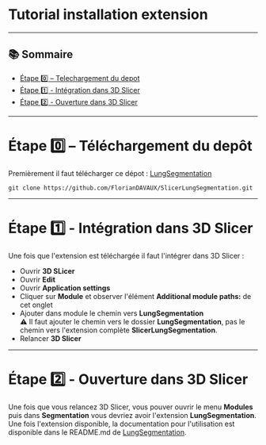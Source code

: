 # Tutorial installation extension
---

## 📚 Sommaire

- [Étape 0️⃣ – Telechargement du depot](#étape-0️⃣--téléchargement-du-depôt)
- [Étape 1️⃣ - Intégration dans 3D Slicer](#étape-1️⃣---intégration-dans-3d-slicer)
- [Étape 2️⃣ - Ouverture dans 3D Slicer](#étape-2️⃣---ouverture-dans-3d-slicer)

---

# Étape 0️⃣ – Téléchargement du depôt

Premièrement il faut télécharger ce dépot : [LungSegmentation](https://github.com/FlorianDAVAUX/SlicerLungSegmentation)
```
git clone https://github.com/FlorianDAVAUX/SlicerLungSegmentation.git
```
---

# Étape 1️⃣ - Intégration dans 3D Slicer

Une fois que l'extension est téléchargée il faut l'intégrer dans 3D Slicer :
- Ouvrir **3D SLicer**
- Ouvrir **Edit**
- Ouvrir **Application settings**
- Cliquer sur **Module** et observer l'élément **Additional module paths:** de cet onglet
- Ajouter dans module le chemin vers **LungSegmentation**  
⚠️ Il faut ajouter le chemin vers le dossier **LungSegmentation**, pas le chemin vers l'extension complète **SlicerLungSegmentation**.
- Relancer **3D Slicer**

---

# Étape 2️⃣ - Ouverture dans 3D Slicer

Une fois que vous relancez 3D Slicer, vous pouver ouvrir le menu **Modules** puis dans **Segmentation** vous devriez avoir l'extension **LungSegmentation**.  
Une fois l'extension disponible, la documentation pour l'utilisation est disponible dans le README.md de [LungSegmentation](https://github.com/FlorianDAVAUX/SlicerLungSegmentation).  
